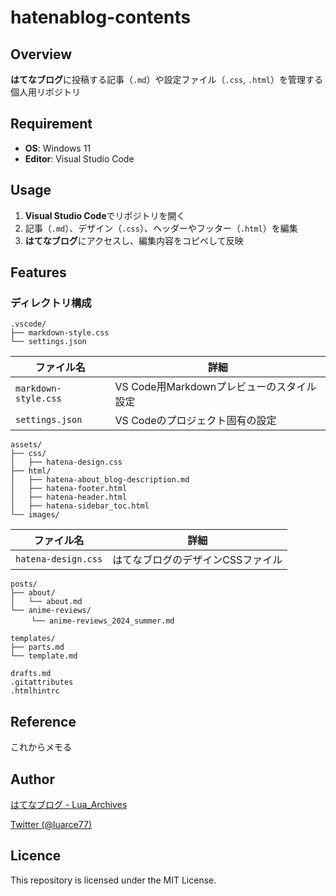 # hatenablog-contents

## Overview
**はてなブログ**に投稿する記事（`.md`）や設定ファイル（`.css`, `.html`）を管理する個人用リポジトリ

## Requirement
- **OS**: Windows 11  
- **Editor**: Visual Studio Code  

## Usage
1. **Visual Studio Code**でリポジトリを開く  
2. 記事（`.md`）、デザイン（`.css`）、ヘッダーやフッター（`.html`）を編集  
3. **はてなブログ**にアクセスし、編集内容をコピペして反映


## Features
### ディレクトリ構成

```plaintext
.vscode/
├── markdown-style.css
└── settings.json
```

| ファイル名             | 詳細                                   |
|------------------------|----------------------------------------|
| `markdown-style.css`   | VS Code用Markdownプレビューのスタイル設定 |
| `settings.json`        | VS Codeのプロジェクト固有の設定       |


```plaintext
assets/
├── css/
│   ├── hatena-design.css
├── html/
│   ├── hatena-about_blog-description.md
│   ├── hatena-footer.html
│   ├── hatena-header.html
│   ├── hatena-sidebar_toc.html
└── images/
```

| ファイル名             | 詳細                                   |
|------------------------|----------------------------------------|
| `hatena-design.css`    | はてなブログのデザインCSSファイル     |


```plaintext
posts/
├── about/
│   └── about.md
└── anime-reviews/
　   └── anime-reviews_2024_summer.md
```

```plaintext
templates/
├── parts.md
└── template.md
```

```plaintext
drafts.md
.gitattributes
.htmlhintrc
```

## Reference
これからメモる

## Author

[はてなブログ - Lua_Archives](https://luarce.hatenablog.com/archive)

[Twitter (@luarce77)](https://twitter.com/luarce77)

## Licence
This repository is licensed under the MIT License.

